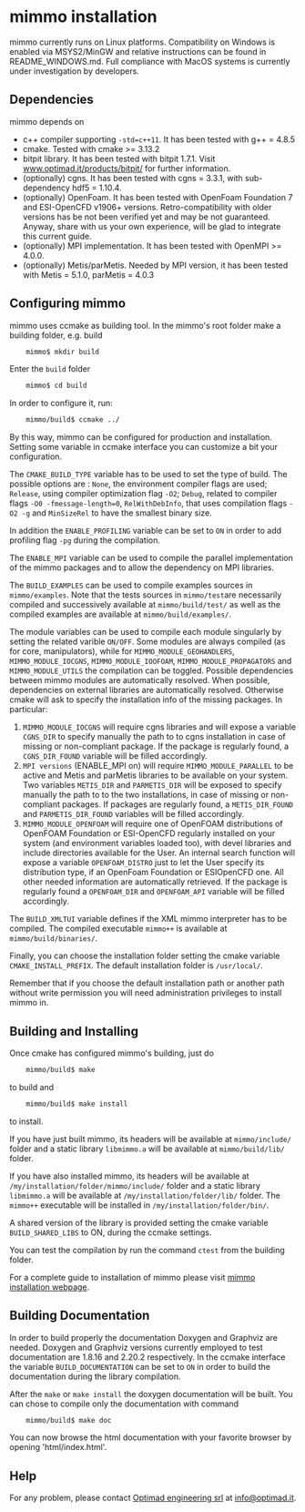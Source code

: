 # mimmo installation

mimmo currently runs on Linux platforms. Compatibility on Windows is enabled via MSYS2/MinGW and relative instructions can be found in README_WINDOWS.md.
Full compliance with MacOS systems is currently under investigation by developers.

## Dependencies
mimmo depends on
* c++ compiler supporting `-std=c++11`. It has been tested with g++ = 4.8.5
* cmake. Tested with cmake >= 3.13.2
* bitpit library. It has been tested with bitpit 1.7.1. Visit www.optimad.it/products/bitpit/ for further information.
* (optionally) cgns. It has been tested with cgns = 3.3.1, with sub-dependency hdf5 = 1.10.4.
* (optionally) OpenFoam. It has been tested with OpenFoam Foundation 7 and ESI-OpenCFD v1906+ versions.
   Retro-compatibility with older versions has be not been verified yet and may be not guaranteed.
   Anyway, share with us your own experience, will be glad to integrate this current guide.
* (optionally) MPI implementation. It has been tested with OpenMPI >= 4.0.0.
* (optionally) Metis/parMetis. Needed by MPI version, it has been tested with Metis = 5.1.0, parMetis = 4.0.3         


## Configuring mimmo
mimmo uses ccmake as building tool.
In the mimmo's root folder make a building folder, e.g. build
```bash
    mimmo$ mkdir build
```
Enter the `build` folder
```bash
    mimmo$ cd build
```
 In order to configure it, run:
```bash
    mimmo/build$ ccmake ../
```

 By this way, mimmo can be configured for production and installation.
Setting some variable in ccmake interface you can customize a bit your configuration.

The `CMAKE_BUILD_TYPE` variable has to be used to set the type of build. The possible options are : `None`, the environment compiler flags are used; `Release`, using compiler optimization flag `-O2`; `Debug`, related to compiler flags `-O0 -fmessage-length=0`, `RelWithDebInfo`, that uses compilation flags `-O2 -g` and `MinSizeRel` to have the smallest binary size.

In addition the `ENABLE_PROFILING` variable can be set to `ON` in order to add profiling flag `-pg` during the compilation.

The `ENABLE_MPI` variable can be used to compile the parallel implementation of the mimmo packages and to allow the dependency on MPI libraries.

The `BUILD_EXAMPLES` can be used to compile examples sources in `mimmo/examples`. Note that the tests sources in `mimmo/test`are necessarily compiled and successively available at `mimmo/build/test/` as well as the compiled examples are available at `mimmo/build/examples/`.

The module variables  can be used to compile each module singularly by setting the related varible `ON/OFF`. Some modules are always compiled (as for core, manipulators), while for `MIMMO_MODULE_GEOHANDLERS`, `MIMMO_MODULE_IOCGNS`, `MIMMO_MODULE_IOOFOAM`, `MIMMO_MODULE_PROPAGATORS` and `MIMMO_MODULE_UTILS` the compilation can be toggled. Possible dependencies between mimmo modules are automatically resolved.
When possible, dependencies on external libraries are automatically resolved. Otherwise cmake will ask to specify the installation info of the missing packages.
In particular:
1) `MIMMO_MODULE_IOCGNS` will require cgns libraries and will expose a variable `CGNS_DIR` to specify manually the path to to cgns installation in case of missing or non-compliant package. If the package is regularly found, a `CGNS_DIR_FOUND` variable will be filled accordingly.
2) `MPI versions` (ENABLE_MPI on) will require `MIMMO_MODULE_PARALLEL` to be active and Metis and parMetis libraries to be available on your system. Two variables `METIS_DIR` and `PARMETIS_DIR` will be exposed  to specify manually the path to to the two installations, in case of missing or non-compliant packages. If packages are regularly found, a `METIS_DIR_FOUND` and `PARMETIS_DIR_FOUND` variables will be filled accordingly.
3) `MIMMO_MODULE_OPENFOAM` will require one of OpenFOAM distributions of OpenFOAM Foundation or ESI-OpenCFD  regularly installed on your system (and environment variables loaded too), with devel libraries and include directories available for the User. An internal search function will expose a variable `OPENFOAM_DISTRO` just to let the User specify its distribution type, if an OpenFoam Foundation or ESIOpenCFD one. All other needed information are automatically retrieved. If the package is regularly found a `OPENFOAM_DIR` and `OPENFOAM_API` variable will be filled accordingly.  


The `BUILD_XMLTUI` variable defines if the XML mimmo interpreter has to be compiled. The compiled executable `mimmo++` is available at `mimmo/build/binaries/`.

Finally, you can choose the installation folder setting the cmake variable `CMAKE_INSTALL_PREFIX`. The default installation folder is `/usr/local/`.

Remember that if you choose the default installation path or another path without write permission you will need administration privileges to install mimmo in.

## Building and Installing
Once cmake has configured mimmo's building, just do
```bash
    mimmo/build$ make   
```
to build and
```bash
    mimmo/build$ make install   
```
to install.

If you have just built mimmo, its headers will be available at `mimmo/include/` folder and a static library `libmimmo.a` will be available at `mimmo/build/lib/` folder.

<!--- (or `libmimmo_MPI.a` in case of parallel compilation) -->

If you have also installed mimmo, its headers will be available at `/my/installation/folder/mimmo/include/` folder and a static library `libmimmo.a` will be available at `/my/installation/folder/lib/` folder. The `mimmo++` executable will be installed in `/my/installation/folder/bin/`.

A shared version of the library is provided setting the cmake variable `BUILD_SHARED_LIBS` to ON, during the ccmake settings.

You can test the compilation by run the command `ctest` from the building folder.

For a complete guide to installation of mimmo please visit
<a href="http://www.optimad.github.io/mimmo/documentation/installation.html">mimmo installation webpage</a>.

## Building Documentation
In order to build properly the documentation Doxygen and Graphviz are needed.
Doxygen and Graphviz versions currently employed to test documentation are 1.8.16 and 2.20.2 respectively.
In the ccmake interface the variable `BUILD_DOCUMENTATION` can be set to `ON` in order to build the documentation during the library compilation.

<!-- If turned on the new variable `DOC_EXTRACT_PRIVATE` can be used to include all the private class members in the documentation. -->

After the `make` or `make install` the doxygen documentation will be built. You can chose to compile only the documentation with command
```bash
    mimmo/build$ make doc   
```
You can now browse the html documentation with your favorite browser by opening 'html/index.html'.

## Help
For any problem, please contact <a href="http://www.optimad.it">Optimad engineering srl</a> at info@optimad.it.
